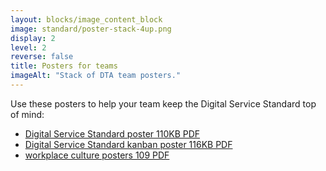 ```yaml
---
layout: blocks/image_content_block
image: standard/poster-stack-4up.png
display: 2
level: 2
reverse: false
title: Posters for teams
imageAlt: "Stack of DTA team posters."
---
```

Use these posters to help your team keep the Digital Service Standard top of mind:

- [Digital Service Standard poster 110KB PDF](/assets/files/standard/digital-service-criteria-2017-poster.pdf)
- [Digital Service Standard kanban poster 116KB PDF](/assets/files/standard/digital-service-standard-kanban-poster.pdf)
- [workplace culture posters 109 PDF](/assets/files/design-principles/dta-culture-posters.pdf) 
